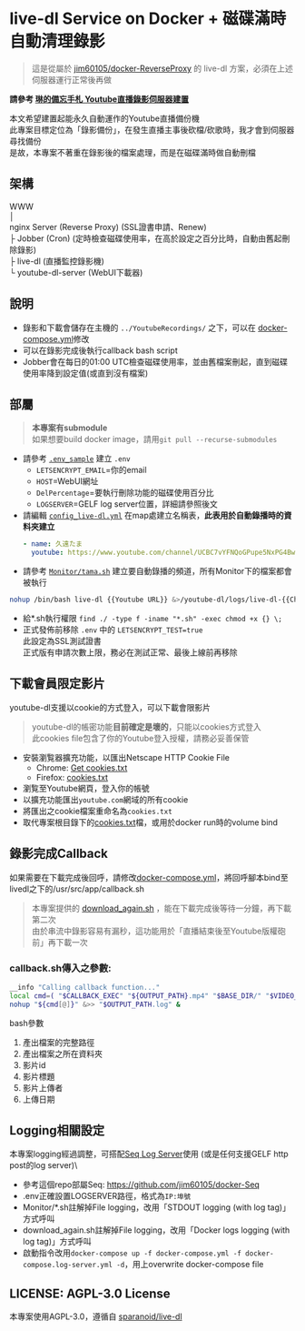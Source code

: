 # live-dl Service on Docker + 磁碟滿時自動清理錄影
> 這是從屬於 [jim60105/docker-ReverseProxy](https://github.com/jim60105/docker-ReverseProxy) 的 live-dl 方案，必須在上述伺服器運行正常後再做

**請參考 [琳的備忘手札 Youtube直播錄影伺服器建置](https://blog.maki0419.com/2020/11/docker-youtube-dl-auto-recording-live-dl.html)**

本文希望建置起能永久自動運作的Youtube直播備份機\
此專案目標定位為「錄影備份」，在發生直播主事後砍檔/砍歌時，我才會到伺服器尋找備份\
是故，本專案不著重在錄影後的檔案處理，而是在磁碟滿時做自動刪檔

## 架構
WWW\
│\
nginx Server (Reverse Proxy) (SSL證書申請、Renew)\
├ Jobber (Cron) (定時檢查磁碟使用率，在高於設定之百分比時，自動由舊起刪除錄影)\
├ live-dl (直播監控錄影機)\
└ youtube-dl-server (WebUI下載器)

## 說明
* 錄影和下載會儲存在主機的 `../YoutubeRecordings/` 之下，可以在 [docker-compose.yml](docker-compose.yml)修改
* 可以在錄影完成後執行callback bash script
* Jobber會在每日的01:00 UTC檢查磁碟使用率，並由舊檔案刪起，直到磁碟使用率降到設定值(或直到沒有檔案)

## 部屬
> **本專案有submodule**\
> 如果想要build docker image，請用`git pull --recurse-submodules`
 
* 請參考 [`.env_sample`](.env_sample) 建立 `.env`
    * `LETSENCRYPT_EMAIL`=你的email
    * `HOST`=WebUI網址
    * `DelPercentage`=要執行刪除功能的磁碟使用百分比
    * `LOGSERVER`=GELF log server位置，詳細請參照後文
* 請編輯 [`config_live-dl.yml`](config_live-dl.yml) 在map處建立名稱表，**此表用於自動錄播時的資料夾建立**
    ```yml
    - name: 久遠たま
      youtube: https://www.youtube.com/channel/UCBC7vYFNQoGPupe5NxPG4Bw
    ```
* 請參考 [`Monitor/tama.sh`](Monitor/tama.sh) 建立要自動錄播的頻道，所有Monitor下的檔案都會被執行
```sh
nohup /bin/bash live-dl {{Youtube URL}} &>/youtube-dl/logs/live-dl-{{Channel Name}}.$(date +%d%b%y-%H%M%S).log &
```
* 給*.sh執行權限 `find ./ -type f -iname "*.sh" -exec chmod +x {} \;`
* 正式發佈前移除 `.env` 中的 `LETSENCRYPT_TEST=true`\
此設定為SSL測試證書\
正式版有申請次數上限，務必在測試正常、最後上線前再移除

## 下載會員限定影片
youtube-dl支援以cookie的方式登入，可以下載會限影片
> youtube-dl的帳密功能**目前確定是壞的**，只能以cookies方式登入\
> 此cookies file包含了你的Youtube登入授權，請務必妥善保管
* 安裝瀏覧器擴充功能，以匯出Netscape HTTP Cookie File
    * Chrome: [Get cookies.txt](https://chrome.google.com/webstore/detail/get-cookiestxt/bgaddhkoddajcdgocldbbfleckgcbcid)
    * Firefox: [cookies.txt](https://addons.mozilla.org/zh-TW/firefox/addon/cookies-txt/)
* 瀏覧至Youtube網頁，登入你的帳號
* 以擴充功能匯出`youtube.com`網域的所有cookie
* 將匯出之cookie檔案重命名為`cookies.txt`
* 取代專案根目錄下的[cookies.txt](cookies.txt)檔，或用於docker run時的volume bind

## 錄影完成Callback
如果需要在下載完成後回呼，請修改[docker-compose.yml](docker-compose.yml)，將回呼腳本bind至livedl之下的/usr/src/app/callback.sh
> 本專案提供的 [download_again.sh](download_again.sh) ，能在下載完成後等待一分鐘，再下載第二次\
> 由於串流中錄影容易有漏秒，這功能用於「直播結束後至Youtube版權砲前」再下載一次

### callback.sh傳入之參數:
```bash
__info "Calling callback function..."
local cmd=( "$CALLBACK_EXEC" "${OUTPUT_PATH}.mp4" "$BASE_DIR/" "$VIDEO_ID" "$FULLTITLE" "$UPLOADER" "$UPLOAD_DATE" )
nohup "${cmd[@]}" &>> "$OUTPUT_PATH.log" &
```
bash參數
1. 產出檔案的完整路徑
1. 產出檔案之所在資料夾
1. 影片id
1. 影片標題
1. 影片上傳者
1. 上傳日期

## Logging相關設定
本專案logging經過調整，可搭配[Seq Log Server](https://datalust.co/seq)使用 (或是任何支援GELF http post的log server)\
* 參考這個repo部屬Seq: https://github.com/jim60105/docker-Seq
* .env正確設置LOGSERVER路徑，格式為`IP:埠號`
* Monitor/*.sh註解掉File logging，改用「STDOUT logging (with log tag)」方式呼叫
* download_again.sh註解掉File logging，改用「Docker logs logging (with log tag)」方式呼叫
* 啟動指令改用`docker-compose up -f docker-compose.yml -f docker-compose.log-server.yml -d`，用上overwrite docker-compose file

## LICENSE: AGPL-3.0 License 
本專案使用AGPL-3.0，遵循自 [sparanoid/live-dl](https://github.com/sparanoid/live-dl)
